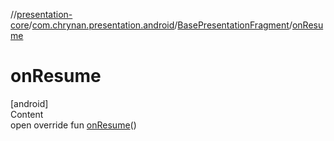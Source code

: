 //[presentation-core](../../../index.md)/[com.chrynan.presentation.android](../index.md)/[BasePresentationFragment](index.md)/[onResume](on-resume.md)



# onResume  
[android]  
Content  
open override fun [onResume](on-resume.md)()  



